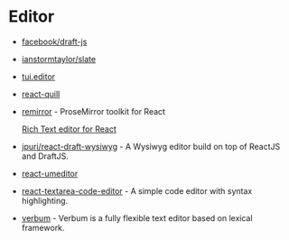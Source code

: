 # Editor

- [facebook/draft-js](https://github.com/facebook/draft-js)
- [ianstormtaylor/slate](https://github.com/ianstormtaylor/slate)
- [tui.editor](https://github.com/nhn/tui.editor/tree/master/apps/react-editor)
- [react-quill](https://github.com/zenoamaro/react-quill)
- [remirror](https://github.com/remirror/remirror) - ProseMirror toolkit for React

    [Rich Text editor for React](https://medium.com/collaborne-engineering/rich-text-editor-for-react-f7d71746867f)

- [jpuri/react-draft-wysiwyg](https://github.com/jpuri/react-draft-wysiwyg) - A Wysiwyg editor build on top of ReactJS and DraftJS.
- [react-umeditor](https://github.com/liuhong1happy/react-umeditor)
- [react-textarea-code-editor](https://github.com/uiwjs/react-textarea-code-editor) - A simple code editor with syntax highlighting.
- [verbum](https://github.com/ozanyurtsever/verbum) - Verbum is a fully flexible text editor based on lexical framework.
